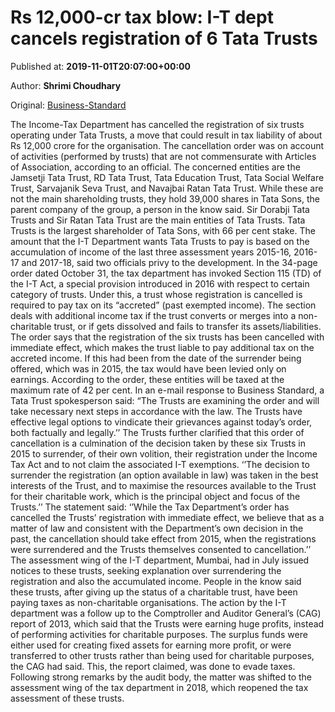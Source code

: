 
# Rs 12,000-cr tax blow: I-T dept cancels registration of 6 Tata Trusts

Published at: **2019-11-01T20:07:00+00:00**

Author: **Shrimi Choudhary**

Original: [Business-Standard](https://www.business-standard.com/article/companies/rs-12-000-cr-tax-blow-i-t-dept-cancels-registration-of-6-tata-trusts-119110200056_1.html)

The Income-Tax Department has cancelled the registration of six trusts operating under Tata Trusts, a move that could result in tax liability of about Rs 12,000 crore for the organisation. The cancellation order was on account of activities (performed by trusts) that are not commensurate with Articles of Association, according to an official.
The concerned entities are the Jamsetji Tata Trust, RD Tata Trust, Tata Education Trust, Tata Social Welfare Trust, Sarvajanik Seva Trust, and Navajbai Ratan Tata Trust. While these are not the main shareholding trusts, they hold 39,000 shares in Tata Sons, the parent company of the group, a person in the know said. Sir Dorabji Tata Trusts and Sir Ratan Tata Trust are the main entities of Tata Trusts.
Tata Trusts is the largest shareholder of Tata Sons, with 66 per cent stake.
The amount that the I-T Department wants Tata Trusts to pay is based on the accumulation of income of the last three assessment years 2015-16, 2016-17 and 2017-18, said two officials privy to the development.
In the 34-page order dated October 31, the tax department has invoked Section 115 (TD) of the I-T Act, a special provision introduced in 2016 with respect to certain category of trusts.
Under this, a trust whose registration is cancelled is required to pay tax on its “accreted” (past exempted income).
The section deals with additional income tax if the trust converts or merges into a non-charitable trust, or if gets dissolved and fails to transfer its assets/liabilities.
The order says that the registration of the six trusts has been cancelled with immediate effect, which makes the trust liable to pay additional tax on the accreted income. If this had been from the date of the surrender being offered, which was in 2015, the tax would have been levied only on earnings. According to the order, these entities will be taxed at the maximum rate of 42 per cent.
In an e-mail response to Business Standard, a Tata Trust spokesperson said: “The Trusts are examining the order and will take necessary next steps in accordance with the law. The Trusts have effective legal options to vindicate their grievances against today’s order, both factually and legally.’’
The Trusts further clarified that this order of cancellation is a culmination of the decision taken by these six Trusts in 2015 to surrender, of their own volition, their registration under the Income Tax Act and to not claim the associated I-T exemptions.
‘’The decision to surrender the registration (an option available in law) was taken in the best interests of the Trust, and to maximise the resources available to the Trust for their charitable work, which is the principal object and focus of the Trusts.’’ The statement said: ‘’While the Tax Departm­ent’s order has cancelled the Trusts’ registration with immediate effect, we believe that as a matter of law and consistent with the Department’s own decision in the past, the cancellation should take effect from 2015, when the registrations were surrendered and the Trusts themselves consented to cancellation.’’
The assessment wing of the I-T department, Mumbai, had in July issued notices to these trusts, seeking explanation over surrendering the registration and also the accumulated income. People in the know said these trusts, after giving up the status of a charitable trust, have been paying taxes as non-charitable organisations.
The action by the I-T department was a follow up to the Co­m­ptroller and Auditor Genera­l’s (CAG) report of 2013, which said that the Trusts were earning huge profits, instead of performing activities for charitable purposes. The surplus funds were either used for creating fixed assets for earning more profit, or were transferred to other trusts rather than being used for charitable purposes, the CAG had said. This, the report claimed, was done to evade taxes. Following strong remarks by the audit body, the matter was shifted to the assessment wing of the tax department in 2018, which reopened the tax assessment of these trusts.
